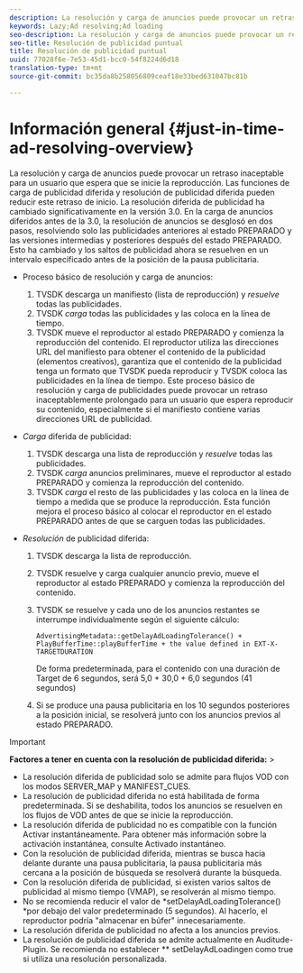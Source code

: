 ```yaml
---
description: La resolución y carga de anuncios puede provocar un retraso inaceptable para un usuario que espera que se inicie la reproducción. Las funciones de carga de publicidad diferida y resolución de publicidad diferida pueden reducir este retraso de inicio. La resolución diferida de publicidad ha cambiado significativamente en la versión 3.0. En la carga de anuncios diferidos antes de la 3.0, la resolución de anuncios se desglosó en dos pasos, resolviendo solo las publicidades anteriores al estado PREPARADO y las versiones intermedias y posteriores después del estado PREPARADO. Esto ha cambiado y los saltos de publicidad ahora se resuelven en un intervalo especificado antes de la posición de la pausa publicitaria.
keywords: Lazy;Ad resolving;Ad loading
seo-description: La resolución y carga de anuncios puede provocar un retraso inaceptable para un usuario que espera que se inicie la reproducción. Las funciones de carga de publicidad diferida y resolución de publicidad diferida pueden reducir este retraso de inicio. La resolución diferida de publicidad ha cambiado significativamente en la versión 3.0. En la carga de anuncios diferidos antes de la 3.0, la resolución de anuncios se desglosó en dos pasos, resolviendo solo las publicidades anteriores al estado PREPARADO y las versiones intermedias y posteriores después del estado PREPARADO. Esto ha cambiado y los saltos de publicidad ahora se resuelven en un intervalo especificado antes de la posición de la pausa publicitaria.
seo-title: Resolución de publicidad puntual
title: Resolución de publicidad puntual
uuid: 77028f6e-7e53-45d1-bcc0-54f8224d6d18
translation-type: tm+mt
source-git-commit: bc35da8b258056809ceaf18e33bed631047bc81b

---
```



# Información general {#just-in-time-ad-resolving-overview}

La resolución y carga de anuncios puede provocar un retraso inaceptable para un usuario que espera que se inicie la reproducción. Las funciones de carga de publicidad diferida y resolución de publicidad diferida pueden reducir este retraso de inicio. La resolución diferida de publicidad ha cambiado significativamente en la versión 3.0. En la carga de anuncios diferidos antes de la 3.0, la resolución de anuncios se desglosó en dos pasos, resolviendo solo las publicidades anteriores al estado PREPARADO y las versiones intermedias y posteriores después del estado PREPARADO. Esto ha cambiado y los saltos de publicidad ahora se resuelven en un intervalo especificado antes de la posición de la pausa publicitaria.

* Proceso básico de resolución y carga de anuncios:

   1. TVSDK descarga un manifiesto (lista de reproducción) y *resuelve* todas las publicidades.
   1. TVSDK *carga* todas las publicidades y las coloca en la línea de tiempo.
   1. TVSDK mueve el reproductor al estado PREPARADO y comienza la reproducción del contenido.
   El reproductor utiliza las direcciones URL del manifiesto para obtener el contenido de la publicidad (elementos creativos), garantiza que el contenido de la publicidad tenga un formato que TVSDK pueda reproducir y TVSDK coloca las publicidades en la línea de tiempo. Este proceso básico de resolución y carga de publicidades puede provocar un retraso inaceptablemente prolongado para un usuario que espera reproducir su contenido, especialmente si el manifiesto contiene varias direcciones URL de publicidad.

* *Carga* diferida de publicidad:

   1. TVSDK descarga una lista de reproducción y *resuelve* todas las publicidades.
   1. TVSDK *carga* anuncios preliminares, mueve el reproductor al estado PREPARADO y comienza la reproducción del contenido.
   1. TVSDK *carga* el resto de las publicidades y las coloca en la línea de tiempo a medida que se produce la reproducción.
   Esta función mejora el proceso básico al colocar el reproductor en el estado PREPARADO antes de que se carguen todas las publicidades.

* *Resolución* de publicidad diferida:

   1. TVSDK descarga la lista de reproducción.
   1. TVSDK resuelve y carga cualquier anuncio previo, mueve el reproductor al estado PREPARADO y comienza la reproducción del contenido.
   1. TVSDK se resuelve y cada uno de los anuncios restantes se interrumpe individualmente según el siguiente cálculo:

      `AdvertisingMetadata::getDelayAdLoadingTolerance() + PlayBufferTime::playBufferTime + the value defined in EXT-X-TARGETDURATION`

      De forma predeterminada, para el contenido con una duración de Target de 6 segundos, será 5,0 + 30,0 + 6,0 segundos (41 segundos)

   1. Si se produce una pausa publicitaria en los 10 segundos posteriores a la posición inicial, se resolverá junto con los anuncios previos al estado PREPARADO.

>[!IMPORTANT]
>
>**Factores a tener en cuenta con la resolución de publicidad diferida:** >
>* La resolución diferida de publicidad solo se admite para flujos VOD con los modos SERVER_MAP y MANIFEST_CUES.
>* La resolución de publicidad diferida no está habilitada de forma predeterminada. Si se deshabilita, todos los anuncios se resuelven en los flujos de VOD antes de que se inicie la reproducción.
>* La resolución diferida de publicidad no es compatible con la función Activar instantáneamente. Para obtener más información sobre la activación instantánea, consulte Activado instantáneo.
>* Con la resolución de publicidad diferida, mientras se busca hacia delante durante una pausa publicitaria, la pausa publicitaria más cercana a la posición de búsqueda se resolverá durante la búsqueda.
>* Con la resolución diferida de publicidad, si existen varios saltos de publicidad al mismo tiempo (VMAP), se resolverán al mismo tiempo.
>* No se recomienda reducir el valor de *setDelayAdLoadingTolerance() *por debajo del valor predeterminado (5 segundos). Al hacerlo, el reproductor podría &quot;almacenar en búfer&quot; innecesariamente.
>* La resolución diferida de publicidad no afecta a los anuncios previos.
>* La resolución de publicidad diferida se admite actualmente en Auditude-Plugin. Se recomienda no establecer ** setDelayAdLoadingen como true si utiliza una resolución personalizada.
>


